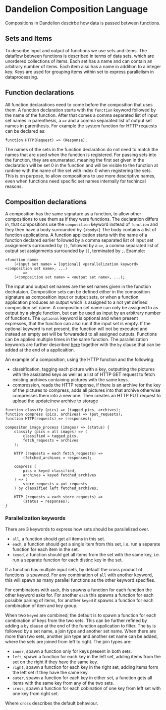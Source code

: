 # Dandelion Composition Language

Compositions in Dandelion descirbe how data is passed between functions.

## Sets and Items
To describe input and output of functions we use sets and items.
The dataflow between functions is described in terms of data sets, which are unordered collections of items.
Each set has a name and can contain an arbitrary number of items.
Each item also has a name in addition to a integer key.
Keys are used for grouping items within set to express parallelism in dataprocessing.

## Function declarations
All function declarations need to come before the composition that uses them.
A function declaration starts with the `function` keyword followed by the name of the function.
After that comes a comma separated list of input set names in parenthesis, a `=>` and a comma separated list of output set names in parenthesis. 
For example the system function for HTTP requests can be declared as:
```
function HTTP(Request) => (Response);
```

The names of the sets in the function declaration do not need to match the names that are used when the function is registered.
For passing sets into the function, they are enumerated, meaning the first set given in the declaration will be set 0 in the function and will be visible to the function at runtime with the name of the set with index 0 when registering the sets.
This is on purpose, to allow compositions to use more descriptive names, even when functions need specific set names internally for techincal reasons.

## Composition declarations
A composition has the same signature as a function, to allow other compositions to use them as if they were functions.
The declaration differs in, that compositions use the `composition` keyword instead of `function` and they then have a body surrounded by `{<body>}`
The body contains a list of function applications.
A function application starts with the name of a function declared earlier followed by a comma separated list of input set assignments surrounded by `()`,
followed by a `=>`,
a comma separated list of output set assignments surrounded by `()`,
terminated by `;`.
Example:
```
<function name>
    (<input set name> = [optional] <parallelization keyword> <composition set name>, ...)
        =>
    (<composition set name> = <output set name>, ...);
```
The input and output set names are the set names given in the function declrataion.
Composition sets can be defined either in the composition signature as composition input or output sets, or when a function application produces an output which is assigned to a not yet defined composition set name.
A composition set name can only be assigned to as output by a single function, but can be used as input by an arbitrary number of functions. 
The `optional` keyword is optional and when present expresses, that the function can also run if the input set is empty.
If the optional keyword is not present, the function will not be executed and instead an empty set will be forwareded to all assigned outputs.
Functions can be applied multiple times in the same function.
The parallelization keywords are further described [here](###paralelization-keywords) together with the `by` clause that can be added at the end of a applicaition. 

An example of a composition, using the HTTP function and the following:
- classification, tagging each picture with a key, outputting the pictures with the assiziated keys as well as a list of HTTP GET request to fetch existing archives containing pictures with the same keys.
- compression, reads the HTTP response, if there is an archive for the key of the pictures to compress, adds all pictures into that archive otherwise compresses them into a new one. Then creates an HTTP PUT request to upload the update/new archive to storage
```
function classify (pics) => (tagged_pics, archives);
function compress (pics, archives) => (put_requests);
function HTTP(requests) => (responses);

compositon image_process (images) => (status) {
    classify (pics = all images) => (
        classified = tagged_pics,
        fetch_requests = archives
    );
    
    HTTP (requests = each fetch_requests) =>
        (fetched_archives = responses);
    
    compress (
        pics = keyed classified,
        archives = keyed fetched_archives
    ) => (
        store_requests = put_requests    
    ) by classified left fetched_archives;
    
    HTTP (requests = each store_requests) =>
        (status = responses);
}
```

### Parallelization keywords

There are 3 keywords to express how sets should be parallelized over.
- `all`, a function should get all items in this set.
- `each`, a function should get a single item from this set, i.e. run a separate function for each item in the set.
- `keyed`, a function should get all items from the set with the same key, i.e. run a separate function for each distinc key in the set.

If a function has multiple input sets, by default the cross product of functions is spawned.
For any combination of `all` with another keyword, this will spawn as many parallel functions as the other keyword specifies.

For combinatons with `each`, this spawns a function for each function the other keyword asks for.
For another `each` this spawns a function for each possible pairing of items, for another `keyed` it spawns a function for each combination of item and key group.

When two `keyed` are combined, the default is to spawn a function for each combination of keys from the two sets.
This can be further refined by adding a `by` clause at the end of the function application to filter.
The `by` is followed by a set name, a join type and another set name. When there are more than two sets, another join type and another set name can be added, where the sets are joined from left to right.
The join types are:

- `inner`, spawn a function only for keys present in both sets.
- `left`, spawn a function for each key in the left set, adding items from the set on the right if they have the same key.
- `right`, spawn a function for each key in the right set, adding items form the left set if they have the same key.
- `outer`, spawn a function for each key in either set, a function gets all items with the same key from any of the two sets.
- `cross`, spawn a function for each cobination of one key from left set with one key from right set.

Where `cross` describes the default behaviour.
